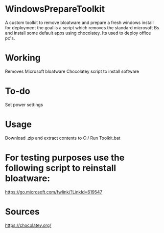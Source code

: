 # WindowsPrepareToolkit
A custom toolkit to remove bloatware and prepare a fresh windows install for deployment
the goal is a script which removes the standard microsoft Bs and install some default apps using chocolatey. Its used to deploy office pc's.
# Working
Removes Microsoft bloatware
Chocolatey script to install software
# To-do
Set power settings
# Usage
Download .zip and extract contents to C:/
Run Toolkit.bat

# For testing purposes use the following script to reinstall bloatware:
https://go.microsoft.com/fwlink/?LinkId=619547

# Sources
https://chocolatey.org/
